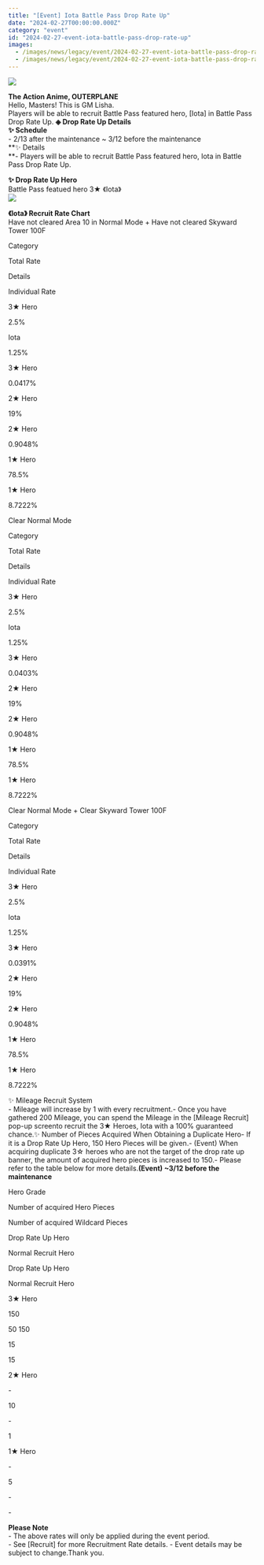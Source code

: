 ```yaml
---
title: "[Event] Iota Battle Pass Drop Rate Up"
date: "2024-02-27T00:00:00.000Z"
category: "event"
id: "2024-02-27-event-iota-battle-pass-drop-rate-up"
images:
  - /images/news/legacy/event/2024-02-27-event-iota-battle-pass-drop-rate-up/a63c905e67624bb5998536c6341c2c36.webp
  - /images/news/legacy/event/2024-02-27-event-iota-battle-pass-drop-rate-up/8c9e406ff4d6446891f038a52e8ef804.webp
---
```


![](/images/news/legacy/event/2024-02-27-event-iota-battle-pass-drop-rate-up/a63c905e67624bb5998536c6341c2c36.webp)  

**The Action Anime, OUTERPLANE**  
Hello, Masters! This is GM Lisha.  
Players will be able to recruit Battle Pass featured hero, \[Iota\] in Battle Pass Drop Rate Up. **◈ Drop Rate Up Details**  
**✨ Schedule**   
\- 2/13 after the maintenance ~ 3/12 before the maintenance  
**✨ Details  
**\- Players will be able to recruit Battle Pass featured hero, Iota in Battle Pass Drop Rate Up.  
  
**✨ Drop Rate Up Hero**   
Battle Pass featued hero 3★ 《Iota》   
![](/images/news/legacy/event/2024-02-27-event-iota-battle-pass-drop-rate-up/8c9e406ff4d6446891f038a52e8ef804.webp)  
  
**《Iota》 Recruit Rate Chart**   
Have not cleared Area 10 in Normal Mode + Have not cleared Skyward Tower 100F

Category

Total Rate

Details

Individual Rate

3★ Hero

2.5%

Iota

1.25%

3★ Hero

0.0417%

2★ Hero

19%

2★ Hero

0.9048%

1★ Hero

78.5%

1★ Hero

8.7222%

Clear Normal Mode

Category

Total Rate

Details

Individual Rate

3★ Hero

2.5%

Iota

1.25%

3★ Hero

0.0403%

2★ Hero

19%

2★ Hero

0.9048%

1★ Hero

78.5%

1★ Hero

8.7222%

Clear Normal Mode + Clear Skyward Tower 100F

Category

Total Rate

Details

Individual Rate

3★ Hero

2.5%

Iota

1.25%

3★ Hero

0.0391%

2★ Hero

19%

2★ Hero

0.9048%

1★ Hero

78.5%

1★ Hero

8.7222%

  
✨ Mileage Recruit System   
\- Mileage will increase by 1 with every recruitment.- Once you have gathered 200 Mileage, you can spend the Mileage in the \[Mileage Recruit\] pop-up screento recruit the 3★ Heroes, Iota with a 100% guaranteed chance.✨ Number of Pieces Acquired When Obtaining a Duplicate Hero- If it is a Drop Rate Up Hero, 150 Hero Pieces will be given.- (Event) When acquiring duplicate 3☆ heroes who are not the target of the drop rate up banner, the amount of acquired hero pieces is increased to 150.- Please refer to the table below for more details.**(Event) ~3/12 before the maintenance** 

Hero Grade

Number of acquired Hero Pieces

Number of acquired Wildcard Pieces

Drop Rate Up Hero

Normal Recruit Hero

Drop Rate Up Hero

Normal Recruit Hero

3★ Hero

150

50 150

15

15

2★ Hero

\-

10

\-

1

1★ Hero

\-

5

\-

\-

  
**Please Note**   
\- The above rates will only be applied during the event period.   
\- See \[Recruit\] for more Recruitment Rate details. - Event details may be subject to change.Thank you.
